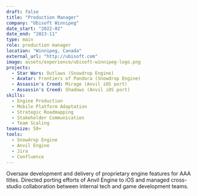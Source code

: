 ```yaml
---
draft: false
title: "Production Manager"
company: "Ubisoft Winnipeg"
date_start: "2022-02"
date_end: "2023-11"
type: main
role: production manager
location: "Winnipeg, Canada"
external_url: "http://ubisoft.com"
image: assets/experience/ubisoft-winnipeg-logo.png
projects:
  - Star Wars: Outlaws (Snowdrop Engine)
  - Avatar: Frontiers of Pandora (Snowdrop Engine)
  - Assassin's Creed: Mirage (Anvil iOS port)
  - Assassin's Creed: Shadows (Anvil iOS port)
skills:
  - Engine Production
  - Mobile Platform Adaptation
  - Strategic Roadmapping
  - Stakeholder Communication
  - Team Scaling
teamsize: 50+
tools:
  - Snowdrop Engine
  - Anvil Engine
  - Jira
  - Confluence
---
```

Oversaw development and delivery of proprietary engine features for AAA titles. Directed porting efforts of Anvil Engine to iOS and managed cross-studio collaboration between internal tech and game development teams.
